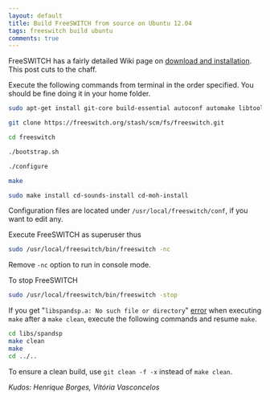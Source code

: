 ```yaml
---
layout: default
title: Build FreeSWITCH from source on Ubuntu 12.04
tags: freeswitch build ubuntu
comments: true
---
```


FreeSWITCH has a fairly detailed Wiki page on [download and installation](https://freeswitch.org/confluence/display/FREESWITCH/Ubuntu+Quick+Start). This post cuts to the chaff.

Execute the following commands from terminal in the order specified. You should be fine doing it in your home folder.

```bash
sudo apt-get install git-core build-essential autoconf automake libtool libncurses5 libncurses5-dev make libjpeg-dev pkg-config unixodbc unixodbc-dev zlib1g-dev libcurl4-openssl-dev libexpat1-dev libssl-dev libtiff4-dev libx11-dev unixodbc-dev zlib1g-dev libzrtpcpp-dev libasound2-dev libogg-dev libvorbis-dev libperl-dev libgdbm-dev libdb-dev python-dev uuid-dev bison autoconf g++ libncurses-dev speex libspeexdsp-dev libedit-dev libpcre3-dev

git clone https://freeswitch.org/stash/scm/fs/freeswitch.git

cd freeswitch

./bootstrap.sh

./configure

make

sudo make install cd-sounds-install cd-moh-install
```

Configuration files are located under `/usr/local/freeswitch/conf`, if you want to edit any.

Execute FreeSWITCH as superuser thus

```bash
sudo /usr/local/freeswitch/bin/freeswitch -nc
```

Remove `-nc` option to run in console mode.

To stop FreeSWITCH

```bash
sudo /usr/local/freeswitch/bin/freeswitch -stop
```

If you get "`libspandsp.a: No such file or directory`" [error](https://jira.freeswitch.org/browse/FS-6405) when executing `make` after a `make clean`, execute the following commands and resume `make`.

```bash
cd libs/spandsp
make clean
make
cd ../..
```

To ensure a clean build, use `git clean -f -x` instead of `make clean`.

_Kudos: Henrique Borges, Vitória Vasconcelos_
